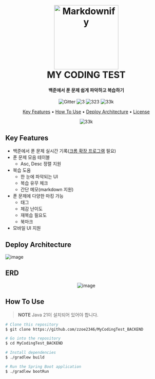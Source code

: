 
<h1 align="center">
  <br>
  <a href="http://www.amitmerchant.com/electron-markdownify"><img src="https://github.com/user-attachments/assets/2cfa5d66-5018-49d2-bcc5-6c7ae81a0a6f" alt="Markdownify" width="200"></a>
  <br>
  MY CODING TEST
  <br>
</h1>

<h4 align="center">백준에서 푼 문제 쉽게 파악하고 복습하기</h4>

<p align="center">
     <img src="https://img.shields.io/badge/java-%23ED8B00.svg?style=for-the-badge&logo=openjdk&logoColor=white"
         alt="Gitter">
     <img src="https://img.shields.io/badge/spring-%236DB33F.svg?style=for-the-badge&logo=spring&logoColor=white"
         alt="3">
     <img src="https://img.shields.io/badge/mysql-4479A1.svg?style=for-the-badge&logo=mysql&logoColor=white"
         alt="323">
     <img src="https://img.shields.io/badge/AWS-%23FF9900.svg?style=for-the-badge&logo=amazon-aws&logoColor=white"
         alt="33k">
</p>

<p align="center">
  <a href="#key-features">Key Features</a> •
  <a href="#how-to-use">How To Use</a> •
  <a href="#deploy-architecture">Deploy Architecture</a> •
  <a href="#license">License</a>
</p>
<p align="center">
  <img src="https://github.com/user-attachments/assets/8b1b513b-3bfa-4f61-82d1-36c298ae60a5"
         alt="33k">
</p>



## Key Features
- 백준에서 푼 문제 실시간 기록([크롬 확장 프로그램](https://chromewebstore.google.com/detail/my-coding-test-connector/ekmnmpgdcpflanopjcopleffealdeifj) 필요)
- 푼 문제 모음 테이블
  - Asc, Desc 정렬 지원
- 복습 도움  
  - 한 눈에 파악되는 UI
  - 복습 유무 체크
  - 간단 메모(markdown 지원)
- 푼 문제에 다양한 마킹 가능
  - 태그
  - 체감 난이도
  - 재복습 필요도
  - 북마크
- 모바일 UI 지원
    
## Deploy Architecture
![image](https://github.com/user-attachments/assets/49960a4f-a6f9-42a3-8bba-41fb015b90cb)
## ERD
<p align="center">
  <img src="https://github.com/user-attachments/assets/1890c58b-fbc7-4cd3-921f-fddd8ee6a380" alt="image">
</p>

## How To Use

> **NOTE** Java 21이 설치되어 있어야 합니다.

```zsh
# Clone this repository
$ git clone https://github.com/zzoe2346/MyCodingTest_BACKEND

# Go into the repository
$ cd MyCodingTest_BACKEND

# Install dependencies
$ ./gradlew build

# Run the Spring Boot application
$ ./gradlew bootRun
```



